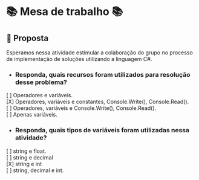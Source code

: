 # 📚 Mesa de trabalho 📚
## 📌 Proposta 
Esperamos nessa atividade estimular a colaboração do grupo no processo de implementação de soluções utilizando a linguagem C#.

- ### **Responda, quais recursos foram utilizados para resolução desse problema?**


[ ] Operadores e variáveis. <br>
[X] Operadores, variáveis e constantes, Console.Write(), Console.Read(). <br>
[  ] Operadores, variáveis e Console.Write(), Console.Read(). <br>
[ ] Apenas variáveis.

- ### **Responda, quais tipos de variáveis foram utilizadas nessa atividade?**

[ ] string e float. <br>
[ ] string e decimal <br>
[X] string e int <br>
[ ] string, decimal e int. <br>
